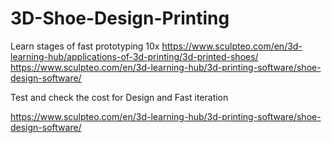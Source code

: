 # 3D-Shoe-Design-Printing
Learn stages of fast prototyping 10x 
https://www.sculpteo.com/en/3d-learning-hub/applications-of-3d-printing/3d-printed-shoes/
https://www.sculpteo.com/en/3d-learning-hub/3d-printing-software/shoe-design-software/


Test and check the cost for Design and Fast iteration


https://www.sculpteo.com/en/3d-learning-hub/3d-printing-software/shoe-design-software/
